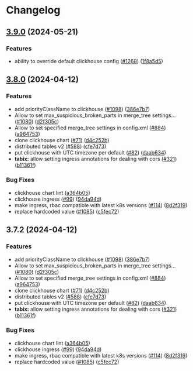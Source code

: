 # Changelog

## [3.9.0](https://github.com/sentry-kubernetes/charts/compare/clickhouse-v3.8.0...clickhouse-v3.9.0) (2024-05-21)


### Features

* ability to override default clickhouse config ([#1268](https://github.com/sentry-kubernetes/charts/issues/1268)) ([1f8a5d5](https://github.com/sentry-kubernetes/charts/commit/1f8a5d58cedf3f26e759c67d2c5f50ea11d371c1))

## [3.8.0](https://github.com/sentry-kubernetes/charts/compare/clickhouse-v3.7.2...clickhouse-v3.8.0) (2024-04-12)


### Features

* add priorityClassName to clickhouse ([#1098](https://github.com/sentry-kubernetes/charts/issues/1098)) ([386e7b7](https://github.com/sentry-kubernetes/charts/commit/386e7b7328000a289a7642752af583e8f6d40106))
* Allow to set max_suspicious_broken_parts in merge_tree settings… ([#1080](https://github.com/sentry-kubernetes/charts/issues/1080)) ([d2f305c](https://github.com/sentry-kubernetes/charts/commit/d2f305c73b7b0ab625734a30fe5b5363606cd751))
* Allow to set specified merge_tree settings in config.xml ([#884](https://github.com/sentry-kubernetes/charts/issues/884)) ([a964753](https://github.com/sentry-kubernetes/charts/commit/a964753b6fc785292c448e2f8d7c3099c696039d))
* clone clickhouse chart ([#71](https://github.com/sentry-kubernetes/charts/issues/71)) ([d4c252b](https://github.com/sentry-kubernetes/charts/commit/d4c252b752bd637595b2406e88f2118d8609667a))
* distributed tables v2 ([#588](https://github.com/sentry-kubernetes/charts/issues/588)) ([cfe7d73](https://github.com/sentry-kubernetes/charts/commit/cfe7d736278feeeb72189efb841a6099685ed1dd))
* put clickhouse with UTC timezone per default ([#82](https://github.com/sentry-kubernetes/charts/issues/82)) ([daab634](https://github.com/sentry-kubernetes/charts/commit/daab634449ce10ad45a0f73c765e04033a8cb657))
* **tabix:** allow setting ingress annotations for dealing with cors ([#321](https://github.com/sentry-kubernetes/charts/issues/321)) ([b11361f](https://github.com/sentry-kubernetes/charts/commit/b11361f2fe6b27504d2f0fda4a12bc5ade780b05))


### Bug Fixes

* clickhouse chart lint ([a364b05](https://github.com/sentry-kubernetes/charts/commit/a364b053069ab9330af6c8bfd0d2bda619ada0f0))
* clickhouse ingress ([#99](https://github.com/sentry-kubernetes/charts/issues/99)) ([94da94d](https://github.com/sentry-kubernetes/charts/commit/94da94d15a9528ebdb4782c20af48b02e0a256bf))
* make ingress, rbac compatible with latest k8s versions ([#114](https://github.com/sentry-kubernetes/charts/issues/114)) ([8d2f319](https://github.com/sentry-kubernetes/charts/commit/8d2f3196fe797a301ba6ebb21b793f3030d70962))
* replace hardcoded value ([#1085](https://github.com/sentry-kubernetes/charts/issues/1085)) ([c5fec72](https://github.com/sentry-kubernetes/charts/commit/c5fec72ad8dc16e727019094d07dbaae4359cdf8))

## 3.7.2 (2024-04-12)


### Features

* add priorityClassName to clickhouse ([#1098](https://github.com/sentry-kubernetes/charts/issues/1098)) ([386e7b7](https://github.com/sentry-kubernetes/charts/commit/386e7b7328000a289a7642752af583e8f6d40106))
* Allow to set max_suspicious_broken_parts in merge_tree settings… ([#1080](https://github.com/sentry-kubernetes/charts/issues/1080)) ([d2f305c](https://github.com/sentry-kubernetes/charts/commit/d2f305c73b7b0ab625734a30fe5b5363606cd751))
* Allow to set specified merge_tree settings in config.xml ([#884](https://github.com/sentry-kubernetes/charts/issues/884)) ([a964753](https://github.com/sentry-kubernetes/charts/commit/a964753b6fc785292c448e2f8d7c3099c696039d))
* clone clickhouse chart ([#71](https://github.com/sentry-kubernetes/charts/issues/71)) ([d4c252b](https://github.com/sentry-kubernetes/charts/commit/d4c252b752bd637595b2406e88f2118d8609667a))
* distributed tables v2 ([#588](https://github.com/sentry-kubernetes/charts/issues/588)) ([cfe7d73](https://github.com/sentry-kubernetes/charts/commit/cfe7d736278feeeb72189efb841a6099685ed1dd))
* put clickhouse with UTC timezone per default ([#82](https://github.com/sentry-kubernetes/charts/issues/82)) ([daab634](https://github.com/sentry-kubernetes/charts/commit/daab634449ce10ad45a0f73c765e04033a8cb657))
* **tabix:** allow setting ingress annotations for dealing with cors ([#321](https://github.com/sentry-kubernetes/charts/issues/321)) ([b11361f](https://github.com/sentry-kubernetes/charts/commit/b11361f2fe6b27504d2f0fda4a12bc5ade780b05))


### Bug Fixes

* clickhouse chart lint ([a364b05](https://github.com/sentry-kubernetes/charts/commit/a364b053069ab9330af6c8bfd0d2bda619ada0f0))
* clickhouse ingress ([#99](https://github.com/sentry-kubernetes/charts/issues/99)) ([94da94d](https://github.com/sentry-kubernetes/charts/commit/94da94d15a9528ebdb4782c20af48b02e0a256bf))
* make ingress, rbac compatible with latest k8s versions ([#114](https://github.com/sentry-kubernetes/charts/issues/114)) ([8d2f319](https://github.com/sentry-kubernetes/charts/commit/8d2f3196fe797a301ba6ebb21b793f3030d70962))
* replace hardcoded value ([#1085](https://github.com/sentry-kubernetes/charts/issues/1085)) ([c5fec72](https://github.com/sentry-kubernetes/charts/commit/c5fec72ad8dc16e727019094d07dbaae4359cdf8))
